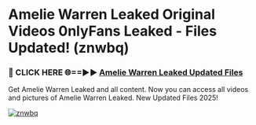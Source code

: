 # Amelie Warren Leaked Original Videos 0nlyFans Leaked - Files Updated! (znwbq)

<h3>🔴 CLICK HERE 🌐==►► <a href="https://tinyurl.com/4seja8ks" rel="nofollow">Amelie Warren Leaked Updated Files</a></h3>

Get Amelie Warren Leaked and all content. Now you can access all videos and pictures of Amelie Warren Leaked. New Updated Files 2025!

[![znwbq](https://i.imgur.com/EWjZXRe.gif)](https://tinyurl.com/4seja8ks)
